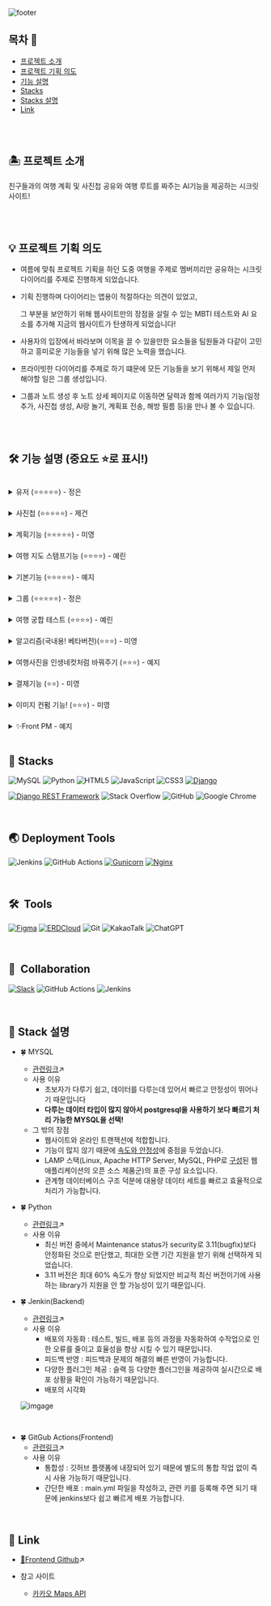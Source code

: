 ![footer](https://capsule-render.vercel.app/api?section=footer&height=350&text=Our%20liberation%20note!&color=6FC7E1&desc=우리들의%20해방%20일지&)

## 목차 🎊
- [프로젝트 소개](#🏝-프로젝트-소개)
- [프로젝트 기획 의도](#💡-프로젝트-기획-의도)
- [기능 설명](#🛠-기능-설명-(중요도-⭐️로-표시!))
- [Stacks](#🚀-Stacks)
- [Stacks 설명](#🧰-Stack-설명)
- [Link](#🔗-Link)
<br>
<br>

## 🏝 프로젝트 소개
친구들과의 여행 계획 및 사진첩 공유와 여행 루트를 짜주는 AI기능을 제공하는 시크릿 사이트!

<br>
<br>

## 💡 프로젝트 기획 의도
  - 여름에 맞춰 프로젝트 기획을 하던 도중 여행을 주제로 멤버끼리만 공유하는 시크릿 다이어리를 주제로 진행하게 되었습니다.
  - 기획 진행하며 다이어리는 앱용이 적절하다는 의견이 있었고,


    그 부분을 보안하기 위해 웹사이트만의 장점을 살릴 수 있는
    MBTI 테스트와 AI 요소를 추가해 지금의 웹사이트가 탄생하게 되었습니다!
  - 사용자의 입장에서 바라보며 이목을 끌 수 있을만한 요소들을 팀원들과 다같이 고민하고 흥미로운 기능들을 넣기 위해 많은 노력을 했습니다.
  - 프라이빗한 다이어리를 주제로 하기 떄문에 모든 기능들을 보기 위해서 제일 먼저 해야할 일은 그룹 생성입니다.
  - 그룹과 노트 생성 후 노트 상세 페이지로 이동하면 달력과 함께 여러가지 기능(일정추가, 사진첩 생성, AI랑 놀기, 계획표 전송, 해방 필름 등)을 만나 볼 수 있습니다.
<br>
<br>


## 🛠 기능 설명 (중요도 ⭐️로 표시!)

<br>

<details>
  <summary>유저 (⭐️⭐️⭐️⭐️⭐️) - 정은</summary>
  
     - 일반 로그인 & 이메일 인증
     - 카카오, 구글, 네이버 소셜 로그인 ➡️ allauth 라이브러리 사용 X
</details>

<br>

<details>
  <summary>사진첩 (⭐️⭐️⭐️⭐️⭐️) - 제건</summary>
  
     - 사진 저장 및 메모 ( 사진 저장 시 위치도 같이 저장할 수 있음)
     - 사진 댓글
</details>

<br>

<details>
  <summary>계획기능 (⭐️⭐️⭐️⭐️⭐️) - 미영</summary>
  
     - 달력에 일정 저장 및 계획 결과물을 Email로 전송
     - email은 웹 특성상 알림보다 확인용이 맞을 것이라고 판단 -> 알림용❌ 확인용⭕️
</details>

 <br>

<details>
  <summary>여행 지도 스탬프기능 (⭐️⭐️⭐️⭐️) - 예린</summary>
  
     - 여행간 곳에 스탬프가 생기고 그 장소의 사진(or 스티커)를 한번에 모아 볼 수 있음
</details>

<br>

<details>
  <summary>기본기능 (⭐️⭐️⭐️⭐️⭐️) - 예지</summary>
  
     - 유저 마이페이지(노트들 모아두는 곳)
    - 노트 생성(페이지들을 묶어주는 요소)
</details>

<br>

<details>
  <summary>그룹 (⭐️⭐️⭐️⭐️⭐️) - 정은</summary>
  
    - 프라이빗한 주제에 맞게 다이어리 작성 전 그룹 생성
    - 그룹장이 팀원의 email을 저장하는 형식
</details>
 
 <br>

<details>
  <summary>여행 궁합 테스트 (⭐️⭐️⭐️⭐️) - 예린</summary>
  
    - 여행 mbti 테스트를 진행해 친구와 궁합을 맞춰 볼 수 있는 기능
    - 보너스 기능 → 유저가 아니여도 사용 가능
</details>

<br>

<details>
  <summary>알고리즘(국내용! 베타버전)(⭐️⭐️⭐️) - 미영</summary>
  
    - 여행지 코스를 고민하는 유저들을 위해 대신 계획 해주는 ai(장소의 좌표를 보고 최단거리로 순서대로 계획해줌)
    - 해당 장소를 지도에 스탬프 찍어서 모달에 보여주기
</details>

<br>

<details>
  <summary>여행사진을 인생네컷처럼  바꿔주기 (⭐️⭐️⭐️) - 예지</summary>

    - 유저의 흥미를 끌기 위한 기능 중 하나!
    - 가로 버전, 세로 버전 취향에 맞춰 선택 가능
</details>

<br>

<details>
  <summary>결제기능 (⭐️⭐️) - 미영</summary>

    - 코스 정해주는 ai 사용 가능
    - 가로 버전, 세로 버전 취향에 맞춰 선택 가능
</details>

<br>

<details>
  <summary>이미지 컨펌 기능! (⭐️⭐️⭐️) - 미영</summary>

    - 코스 정해주는 ai 사용 가능
    - 가로 버전, 세로 버전 취향에 맞춰 선택 가능
</details>

<br>

<details>
  <summary>✨Front PM - 예지</summary>

    - 예술 팀장
</details>


 <br>
 
## 🚀 Stacks

![MySQL](https://img.shields.io/badge/mysql-%2300f.svg?style=for-the-badge&logo=mysql&logoColor=white)
![Python](https://img.shields.io/badge/python-3670A0?style=for-the-badge&logo=python&logoColor=ffdd54)
![HTML5](https://img.shields.io/badge/html5-%23E34F26.svg?style=for-the-badge&logo=html5&logoColor=white)
![JavaScript](https://img.shields.io/badge/javascript-%23323330.svg?style=for-the-badge&logo=javascript&logoColor=%23F7DF1E)
![CSS3](https://img.shields.io/badge/css3-%231572B6.svg?style=for-the-badge&logo=css3&logoColor=white)
[![Django](https://img.shields.io/badge/Django-092E20?style=for-the-badge&logo=Django&logoColor=white)](https://www.djangoproject.com/)


[![Django REST Framework](https://img.shields.io/badge/Django%20REST%20Framework-009688?style=for-the-badge&logo=Django&logoColor=white)](https://www.django-rest-framework.org/)
![Stack Overflow](https://img.shields.io/badge/-Stackoverflow-FE7A16?style=for-the-badge&logo=stack-overflow&logoColor=white)
![GitHub](https://img.shields.io/badge/github-%23121011.svg?style=for-the-badge&logo=github&logoColor=white)
![Google Chrome](https://img.shields.io/badge/Google%20Chrome-4285F4?style=for-the-badge&logo=GoogleChrome&logoColor=white)


<br>


## 🌏 Deployment Tools
![Jenkins](https://img.shields.io/badge/Jenkins-007ACC?style=for-the-badge&logo=Jenkins&logoColor=white)
![GitHub Actions](https://img.shields.io/badge/GitHubActions-2088FF?style=for-the-badge&logo=GitHubActions&logoColor=white)
[![Gunicorn](https://img.shields.io/badge/Gunicorn-FF0000?style=for-the-badge&logo=Gunicorn&logoColor=white)](https://gunicorn.org/)
[![Nginx](https://img.shields.io/badge/Nginx-009639?style=for-the-badge&logo=Nginx&logoColor=white)](https://nginx.org/)


<br>


## 🛠  Tools
[![Figma](https://img.shields.io/badge/Figma-F24E1E?style=for-the-badge&logo=Figma&logoColor=white)](https://www.figma.com/)
[![ERDCloud](https://img.shields.io/badge/ERDCloud-2180F3?style=for-the-badge&logo=ERDCloud&logoColor=white)](https://www.erdcloud.com/)
![Git](https://img.shields.io/badge/Git-F05032?style=for-the-badge&logo=Git&logoColor=white)
![KakaoTalk](https://img.shields.io/badge/kakaotalk-ffcd00.svg?style=for-the-badge&logo=kakaotalk&logoColor=000000)
![ChatGPT](https://img.shields.io/badge/chatGPT-74aa9c?style=for-the-badge&logo=openai&logoColor=white)


<br>


## 👥  Collaboration
[![Slack](https://img.shields.io/badge/Slack-4A154B?style=for-the-badge&logo=Slack&logoColor=white)](https://slack.com/)
![GitHub Actions](https://img.shields.io/badge/GitHub%20Actions-2088FF?style=for-the-badge&logo=GitHub%20Actions&logoColor=white)
![Jenkins](https://img.shields.io/badge/Jenkins-D24939?style=for-the-badge&logo=Jenkins&logoColor=white)





















<br>


## 🧰 Stack 설명
- 🍀 MYSQL
  - [관련링크](https://www.integrate.io/ko/blog/postgresql-vs-mysql-the-critical-differences-ko/#whydodeveloperschooseoneovertheother)↗️
  - 사용 이유
    - 초보자가 다루기 쉽고, 데이터를 다루는데 있어서 빠르고 안정성이 뛰어나기 때문입니다
    - **다루는 데이터 타입이 많지 않아서 postgresql을 사용하기 보다 빠르기 처리 가능한 MYSQL을 선택!**
  - 그 밖의 장점
    - 웹사이트와 온라인 트랜잭션에 적합합니다.
    - 기능이 많지 않기 때문에 [속도와 안정성](https://www.keycdn.com/blog/popular-databases)에 중점을 두었습니다.
    - LAMP 스택(Linux, Apache HTTP Server, MySQL, PHP로 [구성](https://www.digitalocean.com/community/tags/lamp-stack?type=tutorials)된 웹 애플리케이션의 오픈 소스 제품군)의 표준 구성 요소입니다.
    - 관계형 데이터베이스 구조 덕분에 대용량 데이터 세트를 빠르고 효율적으로 처리가 가능합니다.
   
- 🍀 Python
  - [관련링크](https://www.python.org/downloads/)↗️
  - 사용 이유
     - 최신 버전 중에서 Maintenance status가 security로 3.11(bugfix)보다 안정화된 것으로 판단했고, 최대한 오랜 기간 지원을 받기 위해 선택하게 되었습니다.
     - 3.11 버전은 최대 60% 속도가 향상 되었지만 비교적 최신 버전이기에 사용하는 library가 지원을 안 할 가능성이 있기 때문입니다.
   
- 🍀 Jenkin(Backend)
  - [관련링크](https://www.dongyeon1201.kr/9026133b-31be-4b58-bcc7-49abbe893044)↗️
  - 사용 이유
    - 배포의 자동화 : 테스트, 빌드, 배포 등의 과정을 자동화하여 수작업으로 인한 오류를 줄이고 효율성을 향상 시킬 수 있기 때문입니다.
    - 피드백 반영 : 피드백과 문제의 해결의 빠른 반영이 가능합니다.
    - 다양한 플러그인 제공 : 슬랙 등 다양한 플러그인을 제공하여 실시간으로 배포 상황을 확인이 가능하기 때문입니다.
    - 배포의 시각화
   
  ![imgage](https://github.com/Msgun7/Our_liberation_note/assets/125116878/320e4810-60be-460f-bed3-f89c7bfcd932)

<br>

- 🍀 GitGub Actions(Frontend)
  - [관련링크](https://hwasurr.io/git-github/github-actions/)↗️
  - 사용 이유
    - 통합성 : 깃허브 플랫폼에 내장되어 있기 때문에 별도의 통합 작업 없이 즉시 사용 가능하기 때문입니다.
    - 간단한 배포 : main.yml 파일을 작성하고, 관련 키를 등록해 주면 되기 때문에 jenkins보다 쉽고 빠르게 배포 가능합니다.
   
<br>



## 🔗 Link
- [🌟Frontend Github](https://github.com/ORN-group/Our_liberation_note_front)↗️

- 참고 사이트
  - [카카오 Maps API](https://apis.map.kakao.com/web/sample/multipleMarkerEvent/)
